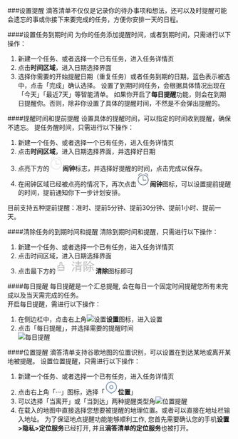 ###设置提醒
滴答清单不仅仅是记录你的待办事项和想法，还可以及时提醒可能会遗忘的事或你接下来要完成的任务，方便你安排一天的日程。

####设置任务到期时间
为你的任务添加提醒时间，或者到期时间，只需进行以下操作：
1. 新建一个任务、或者选择一个已有任务，进入任务详情页
2. 点击**时间区域**，进入日期选择界面
3. 选择你需要的开始提醒日期（重复任务）或者任务到期的日期，蓝色表示被选中，点击「完成」确认选择。
设置了到期时间任务，会根据具体情况出现在「今天」「最近7天」等智能清单。
如果你开启了**每日提醒**功能，则会在到期日提醒你。否则，除非你设置了具体的提醒时间，不然是不会弹出提醒的。

####提醒时间和提前提醒
设置具体的提醒时间，可以指定的时间收到提醒，确保不遗忘。
提任务醒时间，只需进行以下操作：
1. 新建一个任务、或者选择一个已有任务，进入任务详情页
2. 点击**时间区域**，进入日期选择界面，并选择好日期
2. 点亮下方的<img src="../images/image4211.jpg" title="灰闹钟" width="30" />**闹钟**标志，并选择好提醒的时间，点击完成以保存。
3. 在闹钟区域已经被点亮的情况下，再次点击<img src="../images/image4212.jpg" title="蓝闹钟" width="30" />**闹钟**图标，可以设置提前提醒的时间，提前通知你下一步计划安排。

目前支持五种提前提醒：准时、提前5分钟、提前30分钟、提前1小时、提前一天。

####清除任务的到期时间和提醒
清除到期时间和提醒，只需进行以下操作：
1. 新建一个任务、或者选择一个已有任务，进入任务详情页
2. 点击时间区域，进入日期选择界面
3. 点击最下方的<img src="../images/image4213.jpg" title="清除" width="90"/>**清除**图标即可

####每日提醒
每日提醒是一个汇总提醒, 会在每日一个固定时间提醒您所有未完成以及当天需完成的任务。<br >开启每日提醒，需进行以下操作：
1. 在侧边栏中，点击右上角<img src="/images/image4131.png" title="设置" width="20" />**设置**图标，进入设置
2. 点击「每日提醒」，并选择需要的提醒时间
<br ><img src="/images/image4214.jpg" title="每日提醒" width="300" />

####位置提醒
滴答清单支持谷歌地图的位置识别，可以设置在到达某地或离开某地被提醒。
设置位置提醒，只需进行以下操作：
1. 新建一个任务、或者选择一个已有任务，进入任务详情页
2. 点击右上角「···」图标，选择「<img src="../images/image4215.jpg" title="位置" width="30" />**位置**」
3. 可以选择「当离开」或「当到达」两种提醒类型角<img src="/images/image4216.png" title="位置提醒" width="300" />
4. 在载入的地图中直接选择您想要被提醒的地理位置。或者可以直接在地址栏输入地址。
为了保证地点提醒功能能够顺利工作, 您首先需要确认您的手机**设置>隐私>定位服务**已经打开, 并且**滴答清单的定位服务**也被打开。
